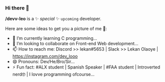### Hi there 👋

**/devv-leo** is a ✨ _special_ ✨ `upcoming` developer.

Here are some ideas to get you a picture of me 💃:

- 🌱 I’m currently learning C programming...
- 👯 I’m looking to collaborate on Front-end Web development...
- 📫 How to reach me: Discord >> lekan#5653 | Slack >> Lekan Olaoye | https://instagram.com/dev_looo  <!-- | https://wa.me/+2347015305958 | www.twitter.com/dev_leoo -->
- 😄 Pronouns: Dev/He/Bro/Sir...
- ⚡ Fun fact: #ALX student | Spanish Speaker | #FAA student | Introverted nerd🤓 | I lovve programming ofcourse...

<!-- - 🔭 I’m currently working on ALX projects.... -->
<!-- - 💬 Ask me about my stacks... -->
<!-- - 🤔 I’m looking for help with my career, and ofcourse money😁😋... -->
